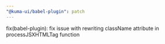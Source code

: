 ```yaml
---
"@kuma-ui/babel-plugin": patch
---
```


fix(babel-plugin): fix issue with rewriting className attribute in processJSXHTMLTag function
